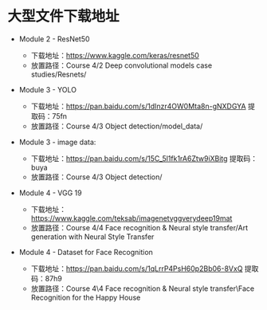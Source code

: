 # 大型文件下载地址

- Module 2 - ResNet50
  - 下载地址：https://www.kaggle.com/keras/resnet50
  - 放置路径：Course 4/2 Deep convolutional models case studies/Resnets/

- Module 3 - YOLO
  - 下载地址：https://pan.baidu.com/s/1dInzr4OW0Mta8n-gNXDGYA 提取码：75fn
  - 放置路径：Course 4/3 Object detection/model_data/

- Module 3 - image data: 
  - 下载地址：https://pan.baidu.com/s/15C_5l1fk1rA6Ztw9iXBitg 提取码：buya
  - 放置路径：Course 4/3 Object detection/

- Module 4 - VGG 19
  - 下载地址：https://www.kaggle.com/teksab/imagenetvggverydeep19mat
  - 放置路径：Course 4/4  Face recognition & Neural style transfer/Art generation with Neural Style Transfer

- Module 4 - Dataset for Face Recognition
  - 下载地址：https://pan.baidu.com/s/1qLrrP4PsH60p2Bb06-8VxQ 提取码：87h9
  - 放置路径：Course 4\4  Face recognition & Neural style transfer\Face Recognition for the Happy House
